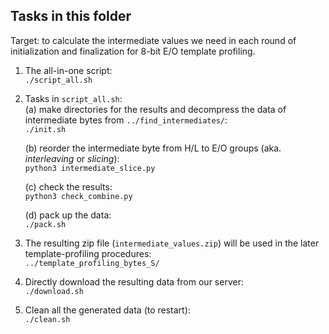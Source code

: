 ## Tasks in this folder

Target: to calculate the intermediate values we need in each round of initialization and finalization for 8-bit E/O template profiling.  

1. The all-in-one script:  
	`./script_all.sh`  

2. Tasks in `script_all.sh`:  
	(a) make directories for the results and decompress the data of intermediate bytes from `../find_intermediates/`:  
		`./init.sh`  

	(b) reorder the intermediate byte from H/L to E/O groups (aka. _interleaving_ or _slicing_):  
		`python3 intermediate_slice.py`  

	(c) check the results:  
		`python3 check_combine.py`

	(d) pack up the data:  
		`./pack.sh`  

4. The resulting zip file (`intermediate_values.zip`) will be used in the later template-profiling procedures:  
	`../template_profiling_bytes_S/`  

5. Directly download the resulting data from our server:  
	`./download.sh`  

6. Clean all the generated data (to restart):  
	`./clean.sh`  

 

